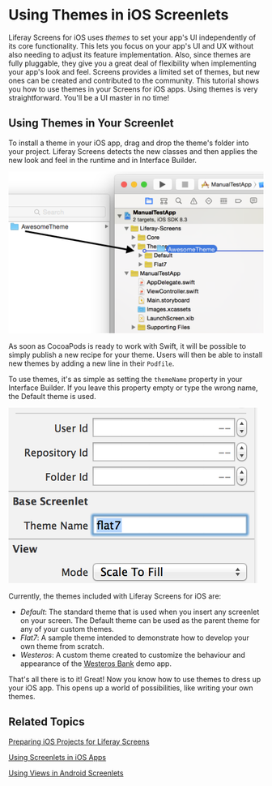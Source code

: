 # Using Themes in iOS Screenlets [](id=using-themes-in-ios-screenlets)

Liferay Screens for iOS uses *themes* to set your app's UI independently of 
its core functionality. This lets you focus on your app's UI and UX without also 
needing to adjust its feature implementation. Also, since themes are fully 
pluggable, they give you a great deal of flexibility when implementing your 
app's look and feel. Screens provides a limited set of themes, but new ones can 
be created and contributed to the community. This tutorial shows you how to use 
themes in your Screens for iOS apps. Using themes is very straightforward. 
You'll be a UI master in no time! 

## Using Themes in Your Screenlet [](id=using-themes-in-your-screenlet)

To install a theme in your iOS app, drag and drop the theme's folder into your 
project. Liferay Screens detects the new classes and then applies the new look 
and feel in the runtime and in Interface Builder. 

![Figure 1: Installing the Flat7 theme in an XCode project.](../../images/screens-ios-xcode-install-theme.png)

As soon as CocoaPods is ready to work with Swift, it will be possible to simply 
publish a new recipe for your theme. Users will then be able to install new 
themes by adding a new line in their `Podfile`. 

To use themes, it's as simple as setting the `themeName` property in your 
Interface Builder. If you leave this property empty or type the wrong name, the 
Default theme is used. 

![Figure 2: The `themeName` property in Interface Builder.](../../images/screens-ios-themes-property.png)

Currently, the themes included with Liferay Screens for iOS are:

- *Default*: The standard theme that is used when you insert any screenlet on 
  your screen. The Default theme can be used as the parent theme for any of your 
  custom themes. 
- *Flat7*: A sample theme intended to demonstrate how to develop your own theme 
  from scratch. 
- *Westeros*: A custom theme created to customize the behaviour and appearance 
  of the [Westeros Bank](https://github.com/liferay/liferay-screens/tree/master/ios/Samples/WesterosBank) 
  demo app.

That's all there is to it! Great! Now you know how to use themes to dress up 
your iOS app. This opens up a world of possibilities, like writing your own 
themes. 

## Related Topics [](id=related-topics)

[Preparing iOS Projects for Liferay Screens](/tutorials/-/knowledge_base/6-2/preparing-ios-projects-for-liferay-screens)

[Using Screenlets in iOS Apps](/tutorials/-/knowledge_base/6-2/using-screenlets-ios-apps)

[Using Views in Android Screenlets](/tutorials/-/knowledge_base/6-2/using-views-in-android-screenlets)
